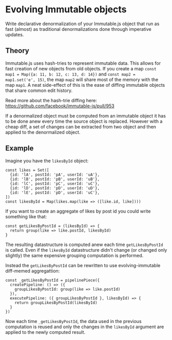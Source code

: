 # Evolving Immutable objects

Write declarative denormalization of your Immutable.js object that run as fast (almost) as traditional denormalizations done through imperative updates.

## Theory

Immutable.js uses hash-tries to represent immutable data. This allows for fast creation of new objects from old objects. If you create a map `const map1 = Map({a: 11, b: 12, c: 13, d: 14})` and `const map2 = map1.set('e', 15)`, the map `map2` will share most of the memory with the map `map1`. A neat side-effect of this is the ease of diffing immutable objects that share common edit history.

Read more about the hash-trie diffing here: https://github.com/facebook/immutable-js/pull/953

If a denormalized object must be computed from an immutable object it has to be done anew every time the source object is replaced. However with a cheap diff, a set of changes can be extracted from two object and then applied to the denormalized object.

## Example

Imagine you have the `likesById` object:
```
const likes = Set([
  {id: 'lA', postId: 'pA', userId: 'uA'},
  {id: 'lB', postId: 'pB', userId: 'uB'},
  {id: 'lC', postId: 'pC', userId: 'uC'},
  {id: 'lD', postId: 'pD', userId: 'uD'},
  {id: 'lE', postId: 'pD', userId: 'uC'},
])
const likesById = Map(likes.map(like => ([like.id, like])))
```

If you want to create an aggregate of likes by post id you could write something like that:
```
const getLikesByPostId = (likesById) => {
  return group(like => like.postId, likesById)
}
```

The resulting datastructure is computed anew each time `getLikesByPostId` is called. Even if the `likesById` datastructure didn't change (or changed only slightly) the same expensive grouping computation is performed.

Instead the `getLikesByPostId` can be rewritten to use evolving-immutable diff-memed aggregattion:

```
const _getLikesByPostId = pipelinePiece({
  createPipeline: () => ({
    groupLikesByPostId: group(like => like.postId)
  }),
  executePipeline: ({ groupLikesByPostId }, likesById) => {
    return groupLikesByPostId(likesById)
  }
})
```

Now each time `_getLikesByPostId`, the data used in the previous computation is reused and only the changes in the `likesById` argument are applied to the newly computed result. 